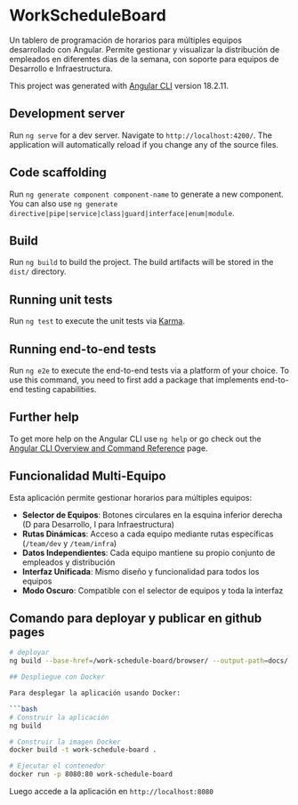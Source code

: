 # WorkScheduleBoard

Un tablero de programación de horarios para múltiples equipos desarrollado con Angular. Permite gestionar y visualizar la distribución de empleados en diferentes días de la semana, con soporte para equipos de Desarrollo e Infraestructura.

This project was generated with [Angular CLI](https://github.com/angular/angular-cli) version 18.2.11.

## Development server

Run `ng serve` for a dev server. Navigate to `http://localhost:4200/`. The application will automatically reload if you change any of the source files.

## Code scaffolding

Run `ng generate component component-name` to generate a new component. You can also use `ng generate directive|pipe|service|class|guard|interface|enum|module`.

## Build

Run `ng build` to build the project. The build artifacts will be stored in the `dist/` directory.

## Running unit tests

Run `ng test` to execute the unit tests via [Karma](https://karma-runner.github.io).

## Running end-to-end tests

Run `ng e2e` to execute the end-to-end tests via a platform of your choice. To use this command, you need to first add a package that implements end-to-end testing capabilities.

## Further help

To get more help on the Angular CLI use `ng help` or go check out the [Angular CLI Overview and Command Reference](https://angular.dev/tools/cli) page.

## Funcionalidad Multi-Equipo

Esta aplicación permite gestionar horarios para múltiples equipos:

- **Selector de Equipos**: Botones circulares en la esquina inferior derecha (D para Desarrollo, I para Infraestructura)
- **Rutas Dinámicas**: Acceso a cada equipo mediante rutas específicas (`/team/dev` y `/team/infra`)
- **Datos Independientes**: Cada equipo mantiene su propio conjunto de empleados y distribución
- **Interfaz Unificada**: Mismo diseño y funcionalidad para todos los equipos
- **Modo Oscuro**: Compatible con el selector de equipos y toda la interfaz

## Comando para deployar y publicar en github pages

```bash
# deployar
ng build --base-href=/work-schedule-board/browser/ --output-path=docs/

## Despliegue con Docker

Para desplegar la aplicación usando Docker:

```bash
# Construir la aplicación
ng build

# Construir la imagen Docker
docker build -t work-schedule-board .

# Ejecutar el contenedor
docker run -p 8080:80 work-schedule-board
```

Luego accede a la aplicación en `http://localhost:8080`

